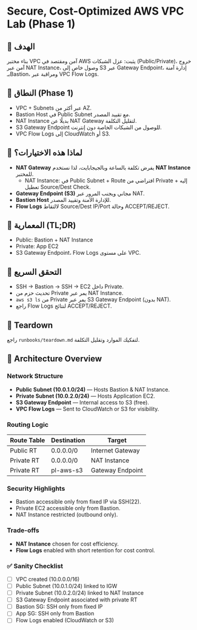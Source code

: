 # Secure, Cost-Optimized AWS VPC Lab (Phase 1)

## 🎯 الهدف
بناء مختبر VPC آمن ومقتصد في AWS يثبت: عزل الشبكات (Public/Private)، خروج آمن عبر NAT Instance،
وصول خاص إلى S3 عبر Gateway Endpoint، إدارة آمنة بـBastion، ومراقبة عبر VPC Flow Logs.

## 🧭 النطاق (Phase 1)
- VPC + Subnets عبر أكثر من AZ.
- Bastion Host في Public Subnet مع تقييد المصدر.
- NAT Instance بديلًا عن NAT Gateway لتقليل التكلفة.
- S3 Gateway Endpoint للوصول من الشبكات الخاصة دون إنترنت.
- VPC Flow Logs إلى CloudWatch أو S3.

## 🧩 لماذا هذه الاختيارات؟
- **NAT Gateway** يفرض تكلفة بالساعة وبالجيجابايت، لذا نستخدم **NAT Instance** للمختبر.
  - NAT Instance: في Public Subnet + Route افتراضي من Private إليه + تعطيل Source/Dest Check.
- **Gateway Endpoint (S3)** مجاني ويجنب المرور عبر NAT.
- **Bastion Host** للإدارة الآمنة وتقييد المصدر.
- **Flow Logs** لالتقاط Source/Dest IP/Port وحالة ACCEPT/REJECT.

## 🧱 المعمارية (TL;DR)
- Public: Bastion + NAT Instance
- Private: App EC2
- S3 Gateway Endpoint، Flow Logs على مستوى VPC.

## 🧪 التحقق السريع
- SSH → Bastion → SSH → EC2 داخل Private.
- تحديث حزم من Private يمر عبر NAT Instance.
- `aws s3 ls` من Private يمر عبر S3 Gateway Endpoint (بدون NAT).
- راجع Flow Logs لنتائج ACCEPT/REJECT.

## 🧹 Teardown
راجع `runbooks/teardown.md` لتفكيك الموارد وتقليل التكلفة.

## 🧱 Architecture Overview

### Network Structure
- **Public Subnet (10.0.1.0/24)** — Hosts Bastion & NAT Instance.  
- **Private Subnet (10.0.2.0/24)** — Hosts Application EC2.  
- **S3 Gateway Endpoint** — Internal access to S3 (free).  
- **VPC Flow Logs** — Sent to CloudWatch or S3 for visibility.

### Routing Logic
| Route Table | Destination | Target |
|--------------|--------------|--------|
| Public RT | 0.0.0.0/0 | Internet Gateway |
| Private RT | 0.0.0.0/0 | NAT Instance |
| Private RT | pl-aws-s3 | Gateway Endpoint |

### Security Highlights
- Bastion accessible only from fixed IP via SSH(22).  
- Private EC2 accessible only from Bastion.  
- NAT Instance restricted (outbound only).  

### Trade-offs
- **NAT Instance** chosen for cost efficiency.  
- **Flow Logs** enabled with short retention for cost control.

### ✅ Sanity Checklist
- [ ] VPC created (10.0.0.0/16)
- [ ] Public Subnet (10.0.1.0/24) linked to IGW
- [ ] Private Subnet (10.0.2.0/24) linked to NAT Instance
- [ ] S3 Gateway Endpoint associated with private RT
- [ ] Bastion SG: SSH only from fixed IP
- [ ] App SG: SSH only from Bastion
- [ ] Flow Logs enabled (CloudWatch or S3)
